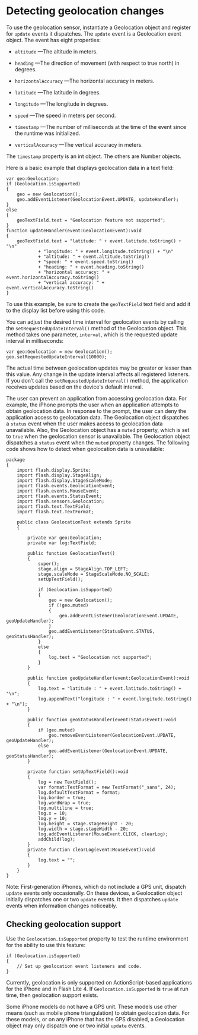 # Detecting geolocation changes

<div>

To use the geolocation sensor, instantiate a Geolocation object and register for
`update` events it dispatches. The `update` event is a Geolocation event object.
The event has eight properties:

- `altitude` —The altitude in meters.

- `heading` —The direction of movement (with respect to true north) in degrees.

- `horizontalAccuracy` —The horizontal accuracy in meters.

- `latitude` —The latitude in degrees.

- `longitude` —The longitude in degrees.

- `speed` —The speed in meters per second.

- `timestamp` —The number of milliseconds at the time of the event since the
  runtime was initialized.

- `verticalAccuracy` —The vertical accuracy in meters.

The `timestamp` property is an int object. The others are Number objects.

Here is a basic example that displays geolocation data in a text field:

    var geo:Geolocation;
    if (Geolocation.isSupported)
    {
    	geo = new Geolocation();
    	geo.addEventListener(GeolocationEvent.UPDATE, updateHandler);
    }
    else
    {
    	geoTextField.text = "Geolocation feature not supported";
    }
    function updateHandler(event:GeolocationEvent):void
    {
    	geoTextField.text = "latitude: " + event.latitude.toString() + "\n"
    			+ "longitude: " + event.longitude.toString() + "\n"
    			+ "altitude: " + event.altitude.toString()
    			+ "speed: " + event.speed.toString()
    			+ "heading: " + event.heading.toString()
    			+ "horizontal accuracy: " + event.horizontalAccuracy.toString()
    			+ "vertical accuracy: " + event.verticalAccuracy.toString()
    }

To use this example, be sure to create the `geoTextField` text field and add it
to the display list before using this code.

You can adjust the desired time interval for geolocation events by calling the
`setRequestedUpdateInterval()` method of the Geolocation object. This method
takes one parameter, `interval`, which is the requested update interval in
milliseconds:

<div>

    var geo:Geolocation = new Geolocation();
    geo.setRequestedUpdateInterval(10000);

</div>

The actual time between geolocation updates may be greater or lesser than this
value. Any change in the update interval affects all registered listeners. If
you don’t call the `setRequestedUpdateInterval()` method, the application
receives updates based on the device's default interval.

The user can prevent an application from accessing geolocation data. For
example, the iPhone prompts the user when an application attempts to obtain
geolocation data. In response to the prompt, the user can deny the application
access to geolocation data. The Geolocation object dispatches a `status` event
when the user makes access to geolocation data unavailable. Also, the
Geolocation object has a `muted` property, which is set to `true` when the
geolocation sensor is unavailable. The Geolocation object dispatches a `status`
event when the `muted` property changes. The following code shows how to detect
when geolocation data is unavailable:

    package
    {
    	import flash.display.Sprite;
    	import flash.display.StageAlign;
    	import flash.display.StageScaleMode;
    	import flash.events.GeolocationEvent;
    	import flash.events.MouseEvent;
    	import flash.events.StatusEvent;
    	import flash.sensors.Geolocation;
    	import flash.text.TextField;
    	import flash.text.TextFormat;

    	public class GeolocationTest extends Sprite
    	{

    		private var geo:Geolocation;
    		private var log:TextField;

    		public function GeolocationTest()
    		{
    			super();
    			stage.align = StageAlign.TOP_LEFT;
    			stage.scaleMode = StageScaleMode.NO_SCALE;
    			setUpTextField();

    			if (Geolocation.isSupported)
    			{
    				geo = new Geolocation();
    				if (!geo.muted)
    				{
    					geo.addEventListener(GeolocationEvent.UPDATE, geoUpdateHandler);
    				}
    				geo.addEventListener(StatusEvent.STATUS, geoStatusHandler);
    			}
    			else
    			{
    				log.text = "Geolocation not supported";
    			}
    		}

    		public function geoUpdateHandler(event:GeolocationEvent):void
    		{
    			log.text = "latitude : " + event.latitude.toString() + "\n";
    			log.appendText("longitude : " + event.longitude.toString() + "\n");
    		}

    		public function geoStatusHandler(event:StatusEvent):void
    		{
    			if (geo.muted)
    				geo.removeEventListener(GeolocationEvent.UPDATE, geoUpdateHandler);
    			else
    				geo.addEventListener(GeolocationEvent.UPDATE, geoStatusHandler);
    		}

    		private function setUpTextField():void
    		{
    			log = new TextField();
    			var format:TextFormat = new TextFormat("_sans", 24);
    			log.defaultTextFormat = format;
    			log.border = true;
    			log.wordWrap = true;
    			log.multiline = true;
    			log.x = 10;
    			log.y = 10;
    			log.height = stage.stageHeight - 20;
    			log.width = stage.stageWidth - 20;
    			log.addEventListener(MouseEvent.CLICK, clearLog);
    			addChild(log);
    		}
    		private function clearLog(event:MouseEvent):void
    		{
    			log.text = "";
    		}
    	}
    }

<div>

<div>

Note: First-generation iPhones, which do not include a GPS unit, dispatch
`update` events only occasionally. On these devices, a Geolocation object
initially dispatches one or two `update` events. It then dispatches `update`
events when information changes noticeably.

</div>

</div>

</div>

<div>

## Checking geolocation support

<div>

Use the `Geolocation.isSupported` property to test the runtime environment for
the ability to use this feature:

    if (Geolocation.isSupported)
    {
    	// Set up geolocation event listeners and code.
    }

Currently, geolocation is only supported on ActionScript-based applications for
the iPhone and in Flash Lite 4. If `Geolocation.isSupported` is `true` at run
time, then geolocation support exists.

Some iPhone models do not have a GPS unit. These models use other means (such as
mobile phone triangulation) to obtain geolocation data. For these models, or on
any iPhone that has the GPS disabled, a Geolocation object may only dispatch one
or two initial `update` events.

</div>

</div>

<div>

<div>

</div>

</div>
